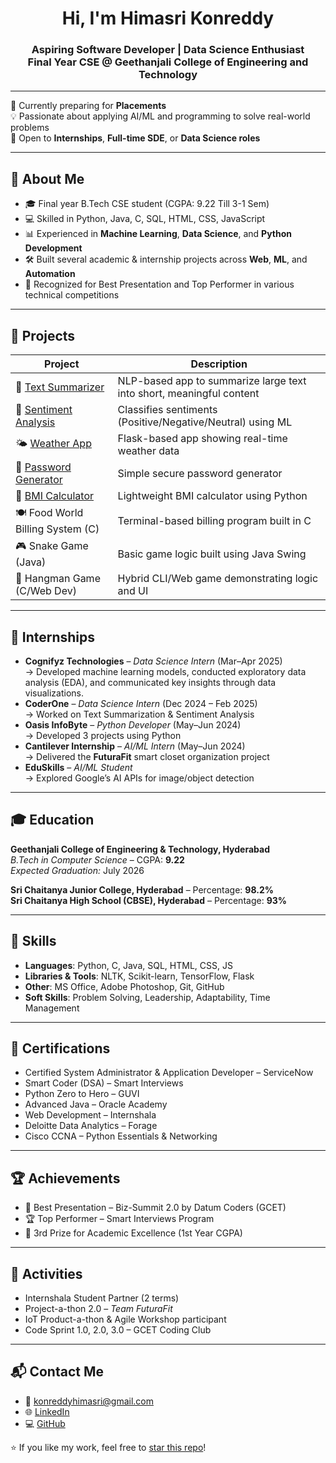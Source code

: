 
<h1 align="center">Hi, I'm Himasri Konreddy</h1>
<h3 align="center">Aspiring Software Developer | Data Science Enthusiast <br> Final Year CSE @ Geethanjali College of Engineering and Technology</h3>


---

🎯 Currently preparing for **Placements**  
💡 Passionate about applying AI/ML and programming to solve real-world problems  
💬 Open to **Internships**, **Full-time SDE**, or **Data Science roles**

---

## 💼 About Me

- 🎓 Final year B.Tech CSE student (CGPA: 9.22 Till 3-1 Sem)
- 💻 Skilled in Python, Java, C, SQL, HTML, CSS, JavaScript
- 📊 Experienced in **Machine Learning**, **Data Science**, and **Python Development**
- 🛠️ Built several academic & internship projects across **Web**, **ML**, and **Automation**
- 🎤 Recognized for Best Presentation and Top Performer in various technical competitions

---

## 🌟 Projects

| Project | Description |
|--------|-------------|
| 📝 [Text Summarizer](https://github.com/konreddyhimasri/text-summarizer) | NLP-based app to summarize large text into short, meaningful content |
| 💬 [Sentiment Analysis](https://github.com/konreddyhimasri/sentiment-analysis) | Classifies sentiments (Positive/Negative/Neutral) using ML |
| 🌤️ [Weather App](https://github.com/konreddyhimasri/weather-app) | Flask-based app showing real-time weather data |
| 🔐 [Password Generator](https://github.com/konreddyhimasri/random-password-generator) | Simple secure password generator |
| 🧮 [BMI Calculator](https://github.com/konreddyhimasri/bmi-calculator) | Lightweight BMI calculator using Python |
| 🍽️ Food World Billing System (C) | Terminal-based billing program built in C |
| 🎮 Snake Game (Java) | Basic game logic built using Java Swing |
| 🎲 Hangman Game (C/Web Dev) | Hybrid CLI/Web game demonstrating logic and UI |

---

## 🏢 Internships

- **Cognifyz Technologies** – *Data Science Intern* (Mar–Apr 2025)  
  → Developed machine learning models, conducted exploratory data analysis (EDA), and communicated key insights through data visualizations. 
- **CoderOne** – *Data Science Intern* (Dec 2024 – Feb 2025)  
  → Worked on Text Summarization & Sentiment Analysis  
- **Oasis InfoByte** – *Python Developer* (May–Jun 2024)  
  → Developed 3 projects using Python  
- **Cantilever Internship** – *AI/ML Intern* (May–Jun 2024)  
  → Delivered the **FuturaFit** smart closet organization project  
- **EduSkills** – *AI/ML Student*  
  → Explored Google’s AI APIs for image/object detection  

---

## 🎓 Education

**Geethanjali College of Engineering & Technology, Hyderabad**  
*B.Tech in Computer Science* – CGPA: **9.22**  
*Expected Graduation:* July 2026

**Sri Chaitanya Junior College, Hyderabad** – Percentage: **98.2%**  
**Sri Chaitanya High School (CBSE), Hyderabad** – Percentage: **93%**

---

## 🧠 Skills

- **Languages**: Python, C, Java, SQL, HTML, CSS, JS
- **Libraries & Tools**: NLTK, Scikit-learn, TensorFlow, Flask
- **Other**: MS Office, Adobe Photoshop, Git, GitHub
- **Soft Skills**: Problem Solving, Leadership, Adaptability, Time Management

---

## 📜 Certifications

- Certified System Administrator & Application Developer – ServiceNow 
- Smart Coder (DSA) – Smart Interviews  
- Python Zero to Hero – GUVI  
- Advanced Java – Oracle Academy  
- Web Development – Internshala  
- Deloitte Data Analytics – Forage  
- Cisco CCNA – Python Essentials & Networking

---

## 🏆 Achievements

- 🥇 Best Presentation – Biz-Summit 2.0 by Datum Coders (GCET)  
- 🏆 Top Performer – Smart Interviews Program  
- 🥉 3rd Prize for Academic Excellence (1st Year CGPA)

---

## 🔗 Activities

- Internshala Student Partner (2 terms)  
- Project-a-thon 2.0 – *Team FuturaFit*  
- IoT Product-a-thon & Agile Workshop participant  
- Code Sprint 1.0, 2.0, 3.0 – GCET Coding Club

---

## 📬 Contact Me

- 📧 konreddyhimasri@gmail.com  
- 🌐 [LinkedIn](https://www.linkedin.com/in/konreddy-himasri)  
- 💻 [GitHub](https://github.com/konreddyhimasri)

⭐️ If you like my work, feel free to [star this repo](https://github.com/konreddyhimasri/konreddyhimasri)!

